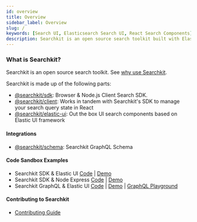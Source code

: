 ```yaml
---
id: overview
title: Overview
sidebar_label: Overview
slug: /
keywords: [Search UI, Elasticsearch Search UI, React Search Components]
description: Searchkit is an open source search toolkit built with Elasticsearch, GraphQL and React.
---
```


### What is Searchkit?

Searchkit is an open source search toolkit. See [why use Searchkit](https://searchkit.co/docs//quick-start/why).

Searchkit is made up of the following parts:

- [@searchkit/sdk](https://searchkit.co/docs/reference/searchkit-sdk): Browser & Node.js Client Search SDK.
- [@searchkit/client](https://searchkit.co/docs/reference/searchkit-client): Works in tandem with Searchkit's SDK to manage your search query state in React
- [@searchkit/elastic-ui](https://searchkit.co/docs/reference/searchkit-elastic-ui): Out the box UI search components based on Elastic UI framework

#### Integrations

- [@searchkit/schema](https://searchkit.co/docs/reference/searchkit-schema): Searchkit GraphQL Schema

#### Code Sandbox Examples

- Searchkit SDK & Elastic UI [Code](https://codesandbox.io/s/searchkit-cra-xj25o0) | [Demo](https://xj25o0.csb.app/)
- Searchkit SDK & Node Express [Code](https://codesandbox.io/s/searchkit-node-express-js-example-c7bk7e) | [Demo](https://c7bk7e.sse.codesandbox.io/)
- Searchkit GraphQL & Elastic UI [Code](https://codesandbox.io/s/searchkit-graphql-example-if14fj) | [Demo](https://if14fj.sse.codesandbox.io/) | [GraphQL Playground](https://if14fj.sse.codesandbox.io/api/graphql)

#### Contributing to Searchkit

- [Contributing Guide](https://github.com/searchkit/searchkit/blob/next/contributing.md)
